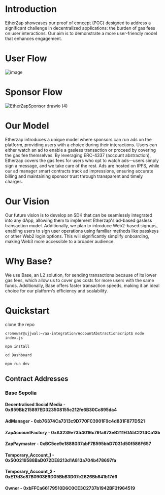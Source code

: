 # Introduction


EtherZap showcases our proof of concept (POC) designed to address a significant challenge in decentralized applications: the burden of gas fees on user interactions. Our aim is to demonstrate a more user-friendly model that enhances engagement.

# User Flow


![image](https://github.com/user-attachments/assets/76c893cc-198a-450d-90d7-70f088abc6ab)

# Sponsor Flow 


![EtherZapSponsor drawio (4)](https://github.com/user-attachments/assets/8faaf4ad-ec83-4c81-8a23-6412c3497705)

# Our Model 
Etherzap introduces a unique model where sponsors can run ads on the platform, providing users with a choice during their interactions. Users can either watch an ad to enable a gasless transaction or proceed by covering the gas fee themselves. By leveraging ERC-4337 (account abstraction), Etherzap covers the gas fees for users who opt to watch ads—users simply sign a message, and we take care of the rest. Ads are hosted on IPFS, while our ad manager smart contracts track ad impressions, ensuring accurate billing and maintaining sponsor trust through transparent and timely charges.

# Our Vision 

Our future vision is to develop an SDK that can be seamlessly integrated into any dApp, allowing them to implement Etherzap's ad-based gasless transaction model. Additionally, we plan to introduce Web2-based signups, enabling users to sign user operations using familiar methods like passkeys or other Web2 login options. This will significantly simplify onboarding, making Web3 more accessible to a broader audience.

# Why Base?

We use Base, an L2 solution, for sending transactions because of its lower gas fees, which allow us to cover gas costs for more users with the same funds. Additionally, Base offers faster transaction speeds, making it an ideal choice for our platform's efficiency and scalability.

# Quickstart
clone the repo 
```
cromewar@ujjwal:~/aa-integration/AccountAbstractionScript$ node index.js 
```
```
npm install 
```
```
cd Dashboard
```
```
npm run dev  
```











## Contract Addresses 

### Base Sepolia 

#### Decentralised Social Media - 0x859Bb215897ED323508155c212fe6B30Cc895da4
#### AdManager - 0xb76374Ca7313c9D770FC3901F9c4d831F877D521
#### ZapAccountFactory - 0xA3239e7354016c79fa873eB211EDA5Cf214Ca13b
#### ZapPaymaster - 0xBC5ee9e1888037abF7B595bbD7031d50f586F657
#### Temporary_Account_1 - 0x500219588BaD072DE8213d1A813a704b478697fa
#### Temporary_Account_2 - 0xE17d3c87B0903E9D05BbB3D07c2626Bb841b17d6
#### Owner - 0xbFFCa66179510D6C0CE3C2737b1942BF3f964519


